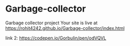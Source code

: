 # Garbage-collector
Garbage collector project
Your site is live at https://rohit4242.github.io/Garbage-collector/index.html

link 2: https://codepen.io/Gorbulin/pen/odVQVL